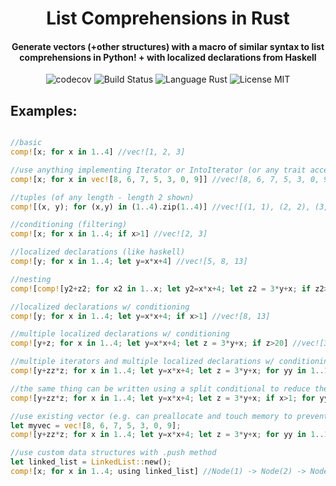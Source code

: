 
<h1 align="center"> List Comprehensions in Rust </h1>

  <h4 align="center">Generate vectors (+other structures) with a macro of similar syntax to list comprehensions in Python! + with localized declarations from Haskell</h4> 
<div style="width: 100%" align="center">
<img alt="codecov" src="https://codecov.io/gh/CircArgs/rust_list_comprehension/branch/master/graph/badge.svg">
<img alt="Build Status" src="https://github.com/CircArgs/rust_list_comprehension/workflows/test/badge.svg">
<img alt="Language Rust" src="https://img.shields.io/badge/language-Rust-orange">
<img alt="License MIT" src="https://img.shields.io/badge/license-MIT-green">
</div>


## Examples:

```rust

//basic
comp![x; for x in 1..4] //vec![1, 2, 3]

//use anything implementing Iterator or IntoIterator (or any trait accepted by traditional `for` loops)
comp![x; for x in vec![8, 6, 7, 5, 3, 0, 9]] //vec![8, 6, 7, 5, 3, 0, 9]

//tuples (of any length - length 2 shown)
comp![(x, y); for (x,y) in (1..4).zip(1..4)] //vec![(1, 1), (2, 2), (3, 3)]

//conditioning (filtering)
comp![x; for x in 1..4; if x>1] //vec![2, 3]

//localized declarations (like haskell)
comp![y; for x in 1..4; let y=x*x+4] //vec![5, 8, 13]

//nesting
comp![comp![y2+z2; for x2 in 1..x; let y2=x*x+4; let z2 = 3*y+x; if z2>20]; for x in 1..4; let y=x*x+4; if x>1] //vec![vec![34], vec![55, 55]]

//localized declarations w/ conditioning
comp![y; for x in 1..4; let y=x*x+4; if x>1] //vec![8, 13]

//multiple localized declarations w/ conditioning
comp![y+z; for x in 1..4; let y=x*x+4; let z = 3*y+x; if z>20] //vec![34, 55]

//multiple iterators and multiple localized declarations w/ conditioning
comp![y+zz*z; for x in 1..4; let y=x*x+4; let z = 3*y+x; for yy in 1..10; let zz= yy+1; if yy<3 && x>1] //vec![60, 86, 97, 139]

//the same thing can be written using a split conditional to reduce the number of outer loops
comp![y+zz*z; for x in 1..4; let y=x*x+4; let z = 3*y+x; if x>1; for yy in 1..10; let zz= yy+1; if yy<3] //vec![60, 86, 97, 139]

//use existing vector (e.g. can preallocate and touch memory to prevent any reallocation if you know the size of the final vector beforehand)
let myvec = vec![8, 6, 7, 5, 3, 0, 9];
comp![y+zz*z; for x in 1..4; let y=x*x+4; let z = 3*y+x; for yy in 1..10; let zz= yy+1; if yy<3 && x>1; using myvec] //vec![8, 6, 7, 5, 3, 0, 9, 60, 86, 97, 139]

//use custom data structures with .push method
let linked_list = LinkedList::new();
comp![x; for x in 1..4; using linked_list] //Node(1) -> Node(2) -> Node(3)
```
